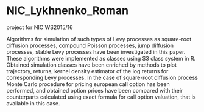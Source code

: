 # NIC_Lykhnenko_Roman
project for NIC WS2015/16

Algorithms for simulation of such types of Levy processes as square-root diffusion processes, compound Poisson processes, 
jump diffusion processes, stable Levy processes have been investigated in this paper.
These algorithms were implemented as classes using S3 class system in R. 
Obtained simulation classes have been enriched by methods to plot trajectory, returns, 
kernel density estimator of the log returns for corresponding Levy processes. 
In the case of square-root diffusion process Monte Carlo procedure for pricing european call option has been performed, 
and obtained option prices have been compared with their counterparts calculated using exact formula for call option valuation,
that is available in this case. 
